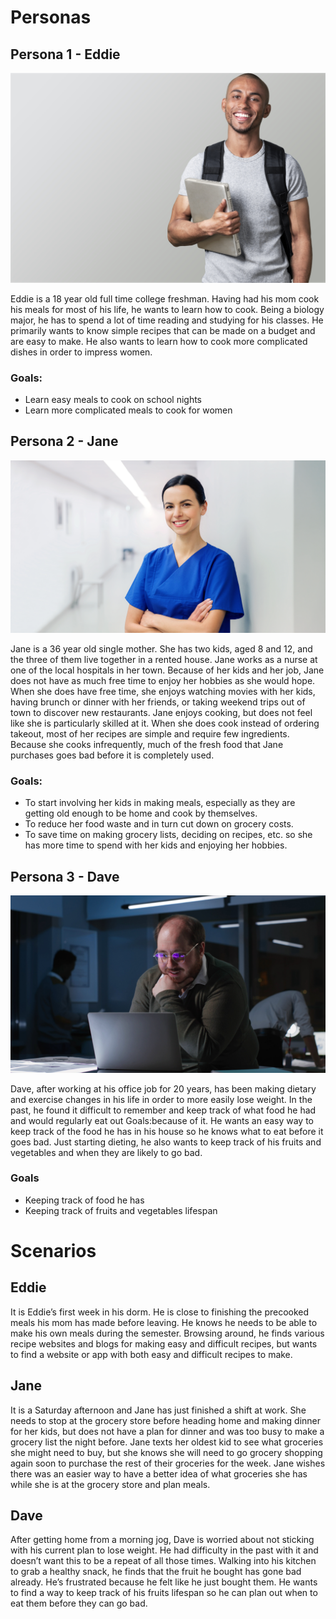 # Personas
## Persona 1 - Eddie
![image](eddie.jpeg)
  
Eddie is a 18 year old full time college freshman. Having had his mom cook his meals for most of his life, he wants to learn how to cook. Being a biology major, he has to spend a lot of time reading and studying for his classes. He primarily wants to know simple recipes that can be made on a budget and are easy to make. He also wants to learn how to cook more complicated dishes in order to impress women.

### Goals:
* Learn easy meals to cook on school nights
* Learn more complicated meals to cook for women

## Persona 2 - Jane
![image](jane.jpeg)

Jane is a 36 year old single mother.  She has two kids, aged 8 and 12, and the three of them live together in a rented house.  Jane works as a nurse at one of the local hospitals in her town. Because of her kids and her job, Jane does not have as much free time to enjoy her hobbies as she would hope. When she does have free time, she enjoys watching movies with her kids, having brunch or dinner with her friends, or taking weekend trips out of town to discover new restaurants.  Jane enjoys cooking, but does not feel like she is particularly skilled at it.  When she does cook instead of ordering takeout, most of her recipes are simple and require few ingredients.  Because she cooks infrequently, much of the fresh food that Jane purchases goes bad before it is completely used. 
### Goals: 
* To start involving her kids in making meals, especially as they are getting old enough to be home and cook by themselves. 
* To reduce her food waste and in turn cut down on grocery costs.
* To save time on making grocery lists, deciding on recipes, etc. so she has more time to spend with her kids and enjoying her hobbies.

## Persona 3 - Dave
![image](dave.jpeg)

Dave, after working at his office job for 20 years, has been making dietary and exercise changes in his life in order to more easily lose weight. In the past, he found it difficult to remember and keep track of what food he had and would regularly eat out   Goals:because of it. He wants an easy way to keep track of the food he has in his house so he knows what to eat before it goes bad. Just starting dieting, he also wants to keep track of his fruits and vegetables and when they are likely to go bad.

### Goals
* Keeping track of food he has
* Keeping track of fruits and vegetables lifespan

# Scenarios
## Eddie
It is Eddie’s first week in his dorm. He is close to finishing the precooked meals his mom has made before leaving. He knows he needs to be able to make his own meals during the semester. Browsing around, he finds various recipe websites and blogs for making easy and difficult recipes, but wants to find a website or app with both easy and difficult recipes to make.

## Jane
It is a Saturday afternoon and Jane has just finished a shift at work.  She needs to stop at the grocery store before heading home and making dinner for her kids, but does not have a plan for dinner and was too busy to make a grocery list the night before. Jane texts her oldest kid to see what groceries she might need to buy, but she knows she will need to go grocery shopping again soon to purchase the rest of their groceries for the week.  Jane wishes there was an easier way to have a better idea of what groceries she has while she is at the grocery store and plan meals.

## Dave
After getting home from a morning jog, Dave is worried about not sticking with his current plan to lose weight. He had difficulty in the past with it and doesn’t want this to be a repeat of all those times. Walking into his kitchen to grab a healthy snack, he finds that the fruit he bought has gone bad already. He’s frustrated because he felt like he just bought them. He wants to find a way to keep track of his fruits lifespan so he can plan out when to eat them before they can go bad.
